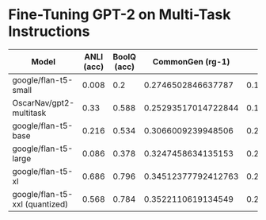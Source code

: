 # Fine-Tuning GPT-2 on Multi-Task Instructions

| Model                          |  ANLI (acc) | BoolQ (acc) | CommonGen (rg-1)    | XSum (rg-LSum)      |
|--------------------------------|-------------|-------------|---------------------|---------------------|
| google/flan-t5-small           | 0.008       | 0.2         | 0.2746502846637787  | 0.17528646570665898 |
| OscarNav/gpt2-multitask        | 0.33        | 0.588       | 0.25293517014722844 | 0.14147674372793262 |
| google/flan-t5-base            | 0.216       | 0.534       | 0.3066009239948506  | 0.21693655607731693 |
| google/flan-t5-large           | 0.086       | 0.378       | 0.3247458634135153  | 0.2523649038090164  |
| google/flan-t5-xl              | 0.686       | 0.796       | 0.34512377792412763 | 0.2765402624355123  |
| google/flan-t5-xxl (quantized) | 0.568       | 0.784       | 0.3522110619134549  | 0.2769729340316456  |
